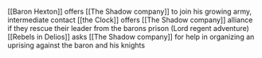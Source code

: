 
[[Baron Hexton]] offers [[The Shadow company]] to join his growing army, intermediate contact
[[the Clock]] offers [[The Shadow company]] alliance if they rescue their leader from the barons prison (Lord regent adventure)
[[Rebels in Delios]] asks [[The Shadow company]] for help in organizing an uprising against the baron and his knights
